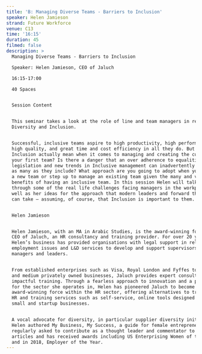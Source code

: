 ```yaml
---
title: 'B: Managing Diverse Teams - Barriers to Inclusion'
speaker: Helen Jamieson
strand: Future Workforce
venue: C13
time: '16:15'
duration: 45
filmed: false
description: >
  Managing Diverse Teams - Barriers to Inclusion

  Speaker: Helen Jamieson, CEO of Jaluch

  16:15-17:00

  40 Spaces


  Session Content


  This seminar takes a look at the role of line and team managers in respect of
  Diversity and Inclusion. 


  Successful, inclusive teams aspire to high productivity, high performance,
  high quality, and great time and cost efficiency in all they do. But what does
  Inclusion actually mean when it comes to managing and creating the culture of
  your first team? Is there a danger that an over adherence to equalities
  legislation and new trends in Inclusive management can inadvertently exclude
  as many as they include? What approach are you going to adopt when you create
  a new team or step up to manage an existing team given the many and varied
  benefits of having an inclusive team. In this session Helen will talk you
  through some of the real life challenges facing managers in the workplace as
  well as her ideas for the approach that modern leaders and forward thinkers
  can take – assuming, of course, that Inclusion is important to them.


  Helen Jamieson


  Helen Jamieson, with an MA in Arabic Studies, is the award-winning founder and
  CEO of Jaluch, an HR consultancy and training provider. For over 20 years
  Helen’s business has provided organisations with legal support in relation to
  employment issues and L&D services to develop and support supervisors,
  managers and leaders. 


  From established enterprises such as Visa, Royal London and Fyffes to small
  and medium privately owned businesses, Jaluch provides expert consultancy and
  impactful training. Through a fearless approach to innovation and a passion
  for the sector she operates in, Helen has pioneered Jaluch to become an
  award-winning force within the HR sector, offering alternatives to traditional
  HR and training services such as self-service, online tools designed to serve
  small and startup businesses.


  A vocal advocate for diversity, in particular supplier diversity initiatives,
  Helen authored My Business, My Success, a guide for female entrepreneurs, is
  regularly asked to contribute as a thought leader and commentator to industry
  articles and has received awards including US Enterprising Women of the Year
  and in 2018, Employer of the Year.
---
```


